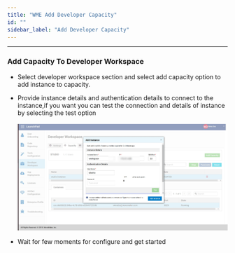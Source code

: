 ```yaml
---
title: "WME Add Developer Capacity"
id: ""
sidebar_label: "Add Developer Capacity"
---
```

---

### Add Capacity To Developer Workspace

- Select developer workspace section and select add capacity option to add instance to capacity.
- Provide instance details and authentication details to connect to the instance,if you want you can test the connection and details of instance by selecting the test option
   <br/><br/>
   [![](/learn/assets/wme-setup/configuring-wme/workspace-capacity.jpg)](/learn/assets/wme-setup/configuring-wme/workspace-capacity.jpg)

- Wait for few moments for configure and get started
